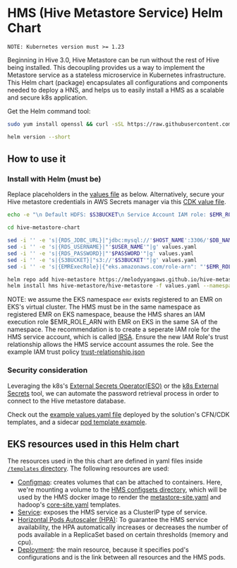 # HMS (Hive Metastore Service) Helm Chart 
`NOTE: Kubernetes version must >= 1.23`

Beginning in Hive 3.0, Hive Metastore can be run without the rest of Hive being installed. This decoupling provides us a way to implement the Metastore service as a stateless microservice in Kubernetes infrastructure. This Helm chart (package) encapsulates all configurations and components needed to deploy a HNS, and helps us to easily install a HMS as a scalable and secure k8s application. 

Get the Helm command tool:
```bash
sudo yum install openssl && curl -sSL https://raw.githubusercontent.com/helm/helm/master/scripts/get-helm-3 | bash

helm version --short
```
## How to use it
### Install with Helm (must be)
Replace placeholders in the [values file](values.yaml) as below. Alternatively, secure your Hive metastore credentials in AWS Secrets manager via this [CDK value file](https://github.com/aws-samples/hive-emr-on-eks/blob/main/source/app_resources/hive-metastore-values.yaml). 
```bash
echo -e "\n Default HDFS: $S3BUCKET\n Service Account IAM role: $EMR_ROLE_ARN\n host: $HOST_NAME\n DB: $DB_NAME\n password: $PASSWORD\n username: $USER_NAME\n"

cd hive-metastore-chart

sed -i '' -e 's|{RDS_JDBC_URL}|"jdbc:mysql://'$HOST_NAME':3306/'$DB_NAME'?createDatabaseIfNotExist=true"|g' values.yaml 
sed -i '' -e 's|{RDS_USERNAME}|"'$USER_NAME'"|g' values.yaml 
sed -i '' -e 's|{RDS_PASSWORD}|"'$PASSWORD'"|g' values.yaml
sed -i '' -e 's|{S3BUCKET}|"s3://'$S3BUCKET'"|g' values.yaml
sed -i '' -e 's|{EMRExecRole}|{"eks.amazonaws.com/role-arn": "'$EMR_ROLE_ARN'"}|g' values.yaml
```

```bash
helm repo add hive-metastore https://melodyyangaws.github.io/hive-metastore-chart
helm install hms hive-metastore/hive-metastore -f values.yaml --namespace=emr --debug
```
NOTE: we assume the EKS namespace `emr` exists registered to an EMR on EKS's virtual cluster. The HMS must be in the same namespace as registered EMR on EKS namespace, beause the HMS shares an IAM execution role $EMR_ROLE_ARN with EMR on EKS in the same SA of the namespace. The recommendation is to create a seperate IAM role for the HMS service account, which is called [IRSA](https://docs.aws.amazon.com/eks/latest/userguide/iam-roles-for-service-accounts.html). Ensure the new IAM Role's trust relationship allows the HMS service account assumes the role. See the example IAM trust policy [trust-relationship.json](https://docs.aws.amazon.com/eks/latest/userguide/associate-service-account-role.html)


### Security consideration
Leveraging the k8s's [External Secrets Operator(ESO)](https://external-secrets.io/v0.4.4/guides-getting-started/) or the [k8s External Secrets](https://github.com/external-secrets/kubernetes-external-secrets) tool, we can automate the password retrieval process in order to connect to the Hive metastore database. 

Check out the [example values.yaml file](../source/app_resources/hive-metastore-values.yaml#L23) deployed by the solution's CFN/CDK templates, and a sidecar [pod template example](../deployment/app_code/job/sidecar_hms_pod_template.yaml#L48).


## EKS resources used in this Helm chart
The resources used in the this chart are defined in yaml files inside [`/templates` directory](./templates). The following resources are used:

- [Configmap](templates/configmap.yaml): creates volumes that can be attached to containers. Here, we're mounting a volume to the [HMS configsets directory](hive-metastore-chart/configsets), which will be used by the HMS docker image to render the [metastore-site.yaml](configsets/metastore-site.xml.tpl) and hadoop's [core-site.yaml](configsets/core-site.xml.tpl) templates.
- [Service](templates/service.yaml): exposes the HMS service as a ClusterIP type of service.
- [Horizontal Pods Autoscaler (HPA)](templates/hpa.yaml):  To guarantee the HMS service availability, the HPA automatically increases or decreases the number of pods available in a ReplicaSet based on certain thresholds (memory and cpu).
- [Deployment](templates/deployment.yaml): the main resource, because it specifies pod's configurations and is the link between all resources and the HMS pods.
